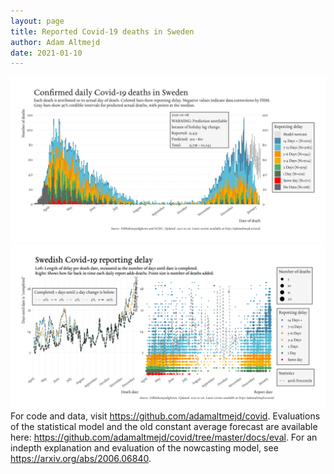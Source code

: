 ```yaml
---
layout: page
title: Reported Covid-19 deaths in Sweden
author: Adam Altmejd
date: 2021-01-10
---
```


![Graph of Swedish Covid-19 deaths with reporting delay.](deaths_lag_sweden_2021-01-10.png "Swedish Covid-19 deaths.")
![Graph of Swedish Covid-19 reporting delay in daily deaths.](lag_trend_sweden_2021-01-10.png "Trend in Swedish Covid-19 mortality reporting delay.")
For code and data, visit <https://github.com/adamaltmejd/covid>.
Evaluations of the statistical model and the old constant average forecast are available here: <https://github.com/adamaltmejd/covid/tree/master/docs/eval>.
For an indepth explanation and evaluation of the nowcasting model, see <https://arxiv.org/abs/2006.06840>.
